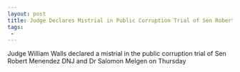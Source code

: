 ```yaml
---
layout: post
title: Judge Declares Mistrial in Public Corruption Trial of Sen Robert Menendez
tags:
 -
---
```

Judge William Walls declared a mistrial in the public corruption trial of Sen Robert Menendez DNJ and Dr Salomon Melgen on Thursday
